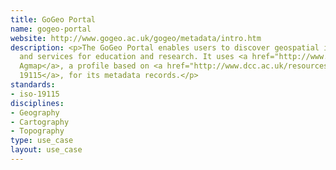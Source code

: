 ```yaml
---
title: GoGeo Portal
name: gogeo-portal
website: http://www.gogeo.ac.uk/gogeo/metadata/intro.htm
description: <p>The GoGeo Portal enables users to discover geospatial information
  and services for education and research. It uses <a href="http://www.gogeo.ac.uk/gogeo/metadata/agmap.htm">UK
  Agmap</a>, a profile based on <a href="http://www.dcc.ac.uk/resources/metadata-standards/iso-19115">ISO
  19115</a>, for its metadata records.</p>
standards:
- iso-19115
disciplines:
- Geography
- Cartography
- Topography
type: use_case
layout: use_case
---
```


